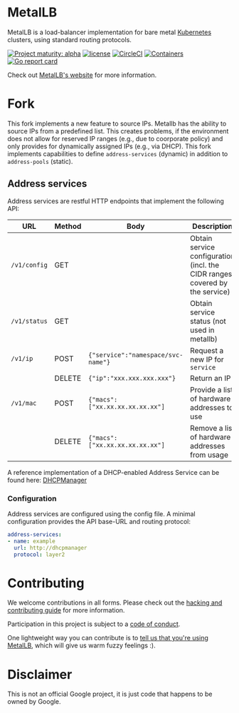 # MetalLB

MetalLB is a load-balancer implementation for bare
metal [Kubernetes](https://kubernetes.io) clusters, using standard
routing protocols.

[![Project maturity: alpha](https://img.shields.io/badge/maturity-alpha-yellow.svg)](https://metallb.universe.tf/concepts/maturity/) [![license](https://img.shields.io/github/license/google/metallb.svg?maxAge=2592000)](https://github.com/google/metallb/blob/master/LICENSE) [![CircleCI](https://img.shields.io/circleci/project/github/google/metallb.svg)](https://circleci.com/gh/google/metallb) [![Containers](https://img.shields.io/badge/containers-ready-green.svg)](https://hub.docker.com/u/metallb) [![Go report card](https://goreportcard.com/badge/github.com/google/metallb)](https://goreportcard.com/report/github.com/google/metallb)

Check out [MetalLB's website](https://metallb.universe.tf) for more
information.

# Fork

This fork implements a new feature to source IPs. Metallb has the ability to source IPs from a predefined list. This creates problems, if the environment does not allow for reserved IP ranges (e.g., due to coorporate policy) and only provides for dynamically assigned IPs (e.g., via DHCP). This fork implements capabilities to define `address-services` (dynamic) in addition to `address-pools` (static).

## Address services

Address services are restful HTTP endpoints that implement the following API:

| URL          | Method | Body                               | Description                                                                 |
| ------------ | ------ | ---------------------------------- | --------------------------------------------------------------------------- |
| `/v1/config` | GET    |                                    | Obtain service configuration (incl. the CIDR ranges covered by the service) |
| `/v1/status` | GET    |                                    | Obtain service status (not used in metallb)                                 |
| `/v1/ip`     | POST   | `{"service":"namespace/svc-name"}` | Request a new IP for `service`                                              |
|              | DELETE | `{"ip":"xxx.xxx.xxx.xxx"}`         | Return an IP                                                                |
| `/v1/mac`    | POST   | `{"macs":["xx.xx.xx.xx.xx.xx"]`    | Provide a list of hardware addresses to use                                 |
|              | DELETE | `{"macs":["xx.xx.xx.xx.xx.xx"]`    | Remove a list of hardware addresses from usage                              |  

A reference implementation of a DHCP-enabled Address Service can be found here: [DHCPManager](https://github.com/kramergroup/dhcpmanager)

### Configuration

Address services are configured using the config file. A minimal configuration provides the API base-URL and routing protocol:

```yaml
address-services:
- name: example
  url: http://dhcpmanager
  protocol: layer2
```

# Contributing

We welcome contributions in all forms. Please check out
the
[hacking and contributing guide](https://metallb.universe.tf/community/#contributing)
for more information.

Participation in this project is subject to
a [code of conduct](https://metallb.universe.tf/community/code-of-conduct/).

One lightweight way you can contribute is
to
[tell us that you're using MetalLB](https://github.com/google/metallb/issues/5),
which will give us warm fuzzy feelings :).

# Disclaimer

This is not an official Google project, it is just code that happens
to be owned by Google.

